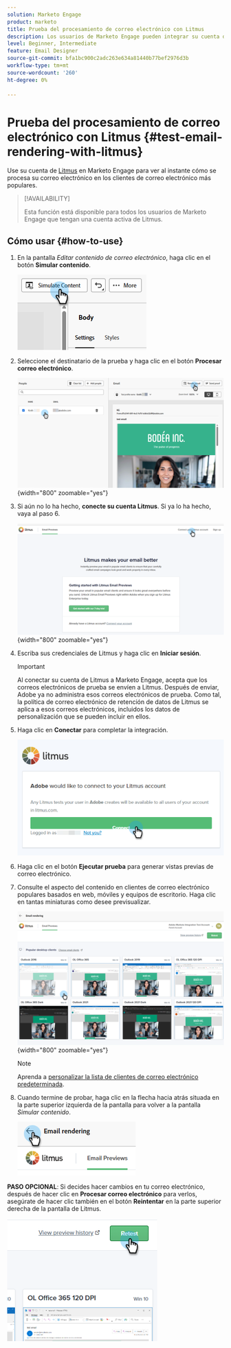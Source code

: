 ```yaml
---
solution: Marketo Engage
product: marketo
title: Prueba del procesamiento de correo electrónico con Litmus
description: Los usuarios de Marketo Engage pueden integrar su cuenta de Litmus para probar sin problemas la renderización de contenido en varios clientes de correo electrónico.
level: Beginner, Intermediate
feature: Email Designer
source-git-commit: bfa1bc900c2adc263e634a81440b77bef2976d3b
workflow-type: tm+mt
source-wordcount: '260'
ht-degree: 0%

---
```


# Prueba del procesamiento de correo electrónico con Litmus {#test-email-rendering-with-litmus}

Use su cuenta de [Litmus](https://www.litmus.com/email-testing) en Marketo Engage para ver al instante cómo se procesa su correo electrónico en los clientes de correo electrónico más populares.

>[!AVAILABILITY]
>
>Esta función está disponible para todos los usuarios de Marketo Engage que tengan una cuenta activa de Litmus.

## Cómo usar {#how-to-use}

1. En la pantalla _Editar contenido de correo electrónico_, haga clic en el botón **Simular contenido**.

   ![](assets/test-email-rendering-with-litmus-1.png)

1. Seleccione el destinatario de la prueba y haga clic en el botón **Procesar correo electrónico**.

   ![](assets/test-email-rendering-with-litmus-2.png){width="800" zoomable="yes"}

1. Si aún no lo ha hecho, **conecte su cuenta Litmus**. Si ya lo ha hecho, vaya al paso 6.

   ![](assets/test-email-rendering-with-litmus-3.png){width="800" zoomable="yes"}

1. Escriba sus credenciales de Litmus y haga clic en **Iniciar sesión**.

   >[!IMPORTANT]
   >
   >Al conectar su cuenta de Litmus a Marketo Engage, acepta que los correos electrónicos de prueba se envíen a Litmus. Después de enviar, Adobe ya no administra esos correos electrónicos de prueba. Como tal, la política de correo electrónico de retención de datos de Litmus se aplica a esos correos electrónicos, incluidos los datos de personalización que se pueden incluir en ellos.

1. Haga clic en **Conectar** para completar la integración.

   ![](assets/test-email-rendering-with-litmus-4.png)

1. Haga clic en el botón **Ejecutar prueba** para generar vistas previas de correo electrónico.

1. Consulte el aspecto del contenido en clientes de correo electrónico populares basados en web, móviles y equipos de escritorio. Haga clic en tantas miniaturas como desee previsualizar.

   ![](assets/test-email-rendering-with-litmus-5.png){width="800" zoomable="yes"}

   >[!NOTE]
   >
   >Aprenda a [personalizar la lista de clientes de correo electrónico predeterminada](https://help.litmus.com/article/227-change-your-default-email-clients-list).

1. Cuando termine de probar, haga clic en la flecha hacia atrás situada en la parte superior izquierda de la pantalla para volver a la pantalla _Simular contenido_.

   ![](assets/test-email-rendering-with-litmus-6.png)

**PASO OPCIONAL**: Si decides hacer cambios en tu correo electrónico, después de hacer clic en **Procesar correo electrónico** para verlos, asegúrate de hacer clic también en el botón **Reintentar** en la parte superior derecha de la pantalla de Litmus.

![](assets/test-email-rendering-with-litmus-7.png)

